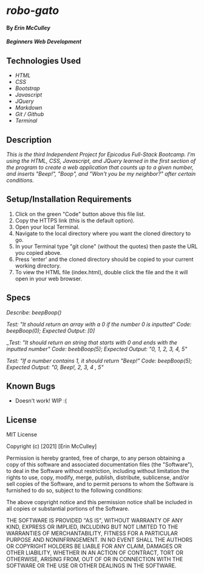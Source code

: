 # _robo-gato_

#### By _**Erin McCulley**_

#### _Beginners Web Development_

## Technologies Used

* _HTML_
* _CSS_
* _Bootstrap_
* _Javascript_
* _JQuery_
* _Markdown_
* _Git / Github_
* _Terminal_


## Description

_This is the third Independent Project for Epicodus Full-Stack Bootcamp. I'm using the HTML, CSS, Javascript, and JQuery learned in the first section of the program to create a web application that counts up to a given number, and inserts "Beep!", "Boop", and "Won't you be my neighbor?" after certain conditions._

## Setup/Installation Requirements

1. Click on the green "Code" button above this file list.
2. Copy the HTTPS link (this is the default option).
3. Open your local Terminal.
4. Navigate to the local directory where you want the cloned directory to go.
5. In your Terminal type "git clone" (without the quotes) then paste the URL you copied above. 
6. Press 'enter' and the cloned directory should be copied to your current working directory.
7. To view the HTML file (index.html), double click the file and the it will open in your web browser. 

## Specs

_Describe: beepBoop()_

_Test: "It should return an array with a 0 if the number 0 is inputted"_
_Code: beepBoop(0);_
_Expected Output: [0]_

__Test: "It should return an string that starts with 0 and ends with the inputted number"_
_Code: beebBoop(5);_
_Expected Output: "0, 1, 2, 3, 4, 5"_

_Test: "If a number contains 1, it should return "Beep!"_
_Code: beepBoop(5);_
_Expected Output: "0, Beep!, 2, 3, 4 , 5"_

## Known Bugs

* Doesn't work! WIP :(

## License
MIT License

Copyright (c) [2021] [Erin McCulley]

Permission is hereby granted, free of charge, to any person obtaining a copy
of this software and associated documentation files (the "Software"), to deal
in the Software without restriction, including without limitation the rights
to use, copy, modify, merge, publish, distribute, sublicense, and/or sell
copies of the Software, and to permit persons to whom the Software is
furnished to do so, subject to the following conditions:

The above copyright notice and this permission notice shall be included in all
copies or substantial portions of the Software.

THE SOFTWARE IS PROVIDED "AS IS", WITHOUT WARRANTY OF ANY KIND, EXPRESS OR
IMPLIED, INCLUDING BUT NOT LIMITED TO THE WARRANTIES OF MERCHANTABILITY,
FITNESS FOR A PARTICULAR PURPOSE AND NONINFRINGEMENT. IN NO EVENT SHALL THE
AUTHORS OR COPYRIGHT HOLDERS BE LIABLE FOR ANY CLAIM, DAMAGES OR OTHER
LIABILITY, WHETHER IN AN ACTION OF CONTRACT, TORT OR OTHERWISE, ARISING FROM,
OUT OF OR IN CONNECTION WITH THE SOFTWARE OR THE USE OR OTHER DEALINGS IN THE
SOFTWARE.